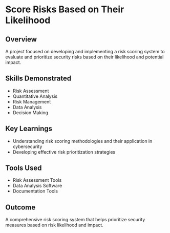 # Score Risks Based on Their Likelihood

## Overview
A project focused on developing and implementing a risk scoring system to evaluate and prioritize security risks based on their likelihood and potential impact.

## Skills Demonstrated
- Risk Assessment
- Quantitative Analysis
- Risk Management
- Data Analysis
- Decision Making

## Key Learnings
- Understanding risk scoring methodologies and their application in cybersecurity
- Developing effective risk prioritization strategies

## Tools Used
- Risk Assessment Tools
- Data Analysis Software
- Documentation Tools

## Outcome
A comprehensive risk scoring system that helps prioritize security measures based on risk likelihood and impact. 